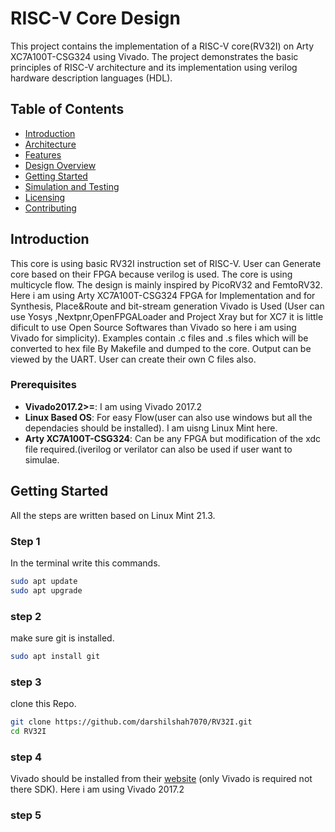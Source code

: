 # RISC-V Core Design

This project contains the implementation of a RISC-V core(RV32I) on Arty XC7A100T-CSG324 using Vivado. The project demonstrates the basic principles of RISC-V architecture and its implementation using verilog hardware description languages (HDL).

## Table of Contents

- [Introduction](#introduction)
- [Architecture](#architecture)
- [Features](#features)
- [Design Overview](#design-overview)
- [Getting Started](#getting-started)
- [Simulation and Testing](#simulation-and-testing)
- [Licensing](#licensing)
- [Contributing](#contributing)

## Introduction


This core is using basic RV32I instruction set of RISC-V. User can Generate core based on their FPGA because verilog is used. The core is using multicycle flow. The design is mainly inspired by PicoRV32 and FemtoRV32. 
Here i am using Arty XC7A100T-CSG324 FPGA  for Implementation and for Synthesis, Place&Route and bit-stream generation Vivado is Used (User can use Yosys ,Nextpnr,OpenFPGALoader and Project Xray but for XC7 it is little dificult to use Open Source Softwares than Vivado so here i am using Vivado for simplicity).
Examples contain .c files and .s files which will be converted to hex file By Makefile and dumped to the core. Output can be viewed by the UART. User can create their own C files also.

### Prerequisites

- **Vivado2017.2>=**: I am using Vivado 2017.2
- **Linux Based OS**: For easy Flow(user can also use windows but all the dependacies should be installed). I am uisng Linux Mint here.
- **Arty XC7A100T-CSG324**: Can be any FPGA but modification of the xdc file required.(iverilog or verilator can also be used if user want to simulae. 


## Getting Started
All the steps are written based on Linux Mint 21.3.
### Step 1 ###
In the terminal write this commands.
```bash
sudo apt update
sudo apt upgrade
```
### step 2 ###
make sure git is installed.
```bash
sudo apt install git
```

### step 3 ###
clone this Repo.

```bash
git clone https://github.com/darshilshah7070/RV32I.git
cd RV32I
```
### step 4 ###
Vivado should be installed from their [website](https://www.xilinx.com/support/download.html) (only Vivado is required not there SDK). Here i am using Vivado 2017.2

### step 5 ###


